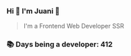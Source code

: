 ### Hi 👋 I&#39;m Juani 🦁

> I&#39;m a Frontend Web Developer SSR

### 📚 Days being a developer: 412
